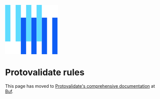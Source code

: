 ![The Buf logo](https://raw.githubusercontent.com/bufbuild/protovalidate/main/.github/buf-logo.svg)

# Protovalidate rules

This page has moved to [Protovalidate's comprehensive documentation][protovalidate] at [Buf][buf].

[buf]: https://buf.build
[protovalidate]: https://buf.build/docs/protovalidate/overview/
